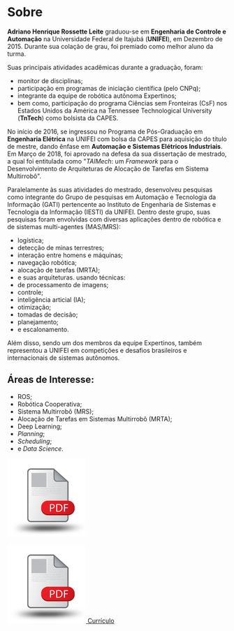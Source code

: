 # Sobre

**Adriano Henrique Rossette Leite** graduou-se em **Engenharia de Controle e Automação** na Universidade Federal de Itajubá (**UNIFEI**), em Dezembro de 2015. Durante sua colação de grau, foi premiado como melhor aluno da turma. 

Suas principais atividades acadêmicas durante a graduação, foram: 
- monitor de disciplinas;
- participação em programas de iniciação científica (pelo CNPq);
- integrante da equipe de robótica autônoma Expertinos;
- bem como, participação do programa Ciências sem Fronteiras (CsF) nos Estados Unidos da América na Tennessee Technological University (**TnTech**) como bolsista da CAPES.

No início de 2016, se ingressou no Programa de Pós-Graduação em **Engenharia Elétrica** na UNIFEI com bolsa da CAPES para aquisição do título de mestre, dando ênfase em **Automação e Sistemas Elétricos Industriais**. Em Março de 2018, foi aprovado na defesa da sua dissertação de mestrado, a qual foi entitulada como "*TAlMech*: um *Framework* para o Desenvolvimento de Arquiteturas de Alocação de Tarefas em Sistema Multirrobô".

Paralelamente às suas atividades do mestrado, desenvolveu pesquisas como integrante do Grupo de pesquisas em Automação e Tecnologia da Informação (GATI) pertencente ao Instituto de Engenharia de Sistemas e Tecnologia da Informação (IESTI) da UNIFEI. Dentro deste grupo, suas pesquisas foram envolvidas com diversas aplicações dentro de robótica e de sistemas multi-agentes (MAS/MRS): 
- logística;
- detecção de minas terrestres;
- interação entre homens e máquinas;
- navegação robótica;
- alocação de tarefas (MRTA);
- e suas arquiteturas.
usando técnicas:
- de processamento de imagens;
- controle;
- inteligência articial (IA);
- otimização;
- tomadas de decisão;
- planejamento;
- e escalonamento. 

Além disso, sendo um dos membros da equipe Expertinos, também representou a UNIFEI em competições e desafios brasileiros e internacionais de sistemas autônomos.

## Áreas de Interesse: 

- ROS;
- Robótica Cooperativa;
- Sistema Multirrobô (MRS);
- Alocação de Tarefas em Sistemas Multirrobô (MRTA);
- Deep Learning;
- *Planning*;
- *Scheduling*;
- e *Data Science*.

![PDF](logos/pdf/180x180.png)

[![PDF](https://github.com/adrianohrl/adrianohrl.github.io/blob/master/logos/pdf/180x180.png?raw=true "Baixe o meu currículo em PDF") Currículo](curriculo.pdf)